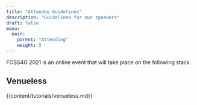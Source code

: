 ```yaml
---
title: "Attendee Guidelines"
description: "Guidelines for our speakers"
draft: false
menu:
  main:
    parent: "Attending"
    weight: 5
---
```


FOSS4G 2021 is an online event that will take place on the following stack.

## Venueless

{{content/tutorials/venueless.md}} 
